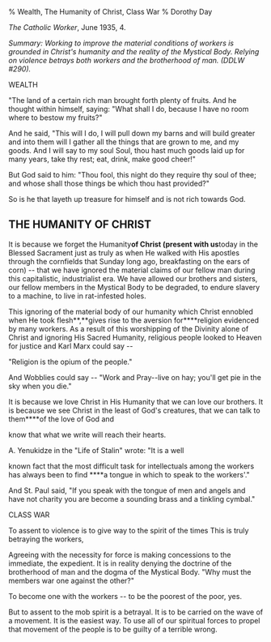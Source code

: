 % Wealth, The Humanity of Christ, Class War
% Dorothy Day

*The Catholic Worker*, June 1935, 4.

*Summary: Working to improve the material conditions of workers is
grounded in Christ's humanity and the reality of the Mystical Body.
Relying on violence betrays both workers and the brotherhood of man.
(DDLW \#290).*

WEALTH

"The land of a certain rich man brought forth plenty of fruits. And he
thought within himself, saying: "What shall I do, because I have no room
where to bestow my fruits?"

And he said, "This will I do, I will pull down my barns and will build
greater and into them will I gather all the things that are grown to me,
and my goods. And I will say to my soul Soul, thou hast much goods laid
up for many years, take thy rest; eat, drink, make good cheer!"

But God said to him: "Thou fool, this night do they require thy soul of
thee; and whose shall those things be which thou hast provided?"

So is he that layeth up treasure for himself and is not rich towards
God.

THE HUMANITY OF CHRIST
----------------------

It is because we forget the Humanity****of Christ (present with
us****today in the Blessed Sacrament just as truly as when He walked
with His apostles through the cornfields that Sunday long ago,
breakfasting on the ears of corn) -- that we have ignored the material
claims of our fellow man during this capitalistic, industrialist era. We
have allowed our brothers and sisters, our fellow members in the
Mystical Body to be degraded, to endure slavery to a machine, to live in
rat-infested holes.

This ignoring of the material body of our humanity which Christ ennobled
when He took flesh**,**gives rise to the aversion for****religion
evidenced by many workers. As a result of this worshipping of the
Divinity alone of Christ and ignoring His Sacred Humanity, religious
people looked to Heaven for justice and Karl Marx could say --

"Religion is the opium of the people."

And Wobblies could say -- "Work and Pray--live on hay; you'll get pie in
the sky when you die."

It is because we love Christ in His Humanity that we can love our
brothers. It is because we see Christ in the least of God's creatures,
that we can talk to them****of the love of God and

know that what we write will reach their hearts.

A. Yenukidze in the "Life of Stalin" wrote: "It is a well

known fact that the most difficult task for intellectuals among the
workers has always been to find ****a tongue in which to speak to the
workers'."

And St. Paul said, "If you speak with the tongue of men and angels and
have not charity you are become a sounding brass and a tinkling cymbal."

CLASS WAR

To assent to violence is to give way to the spirit of the times This is
truly betraying the workers,

Agreeing with the necessity for force is making concessions to the
immediate, the expedient. It is in reality denying the doctrine of the
brotherhood of man and the dogma of the Mystical Body. "Why must the
members war one against the other?"

To become one with the workers -- to be the poorest of the poor, yes.

But to assent to the mob spirit is a betrayal. It is to be carried on
the wave of a movement. It is the easiest way. To use all of our
spiritual forces to propel that movement of the people is to be guilty
of a terrible wrong.
